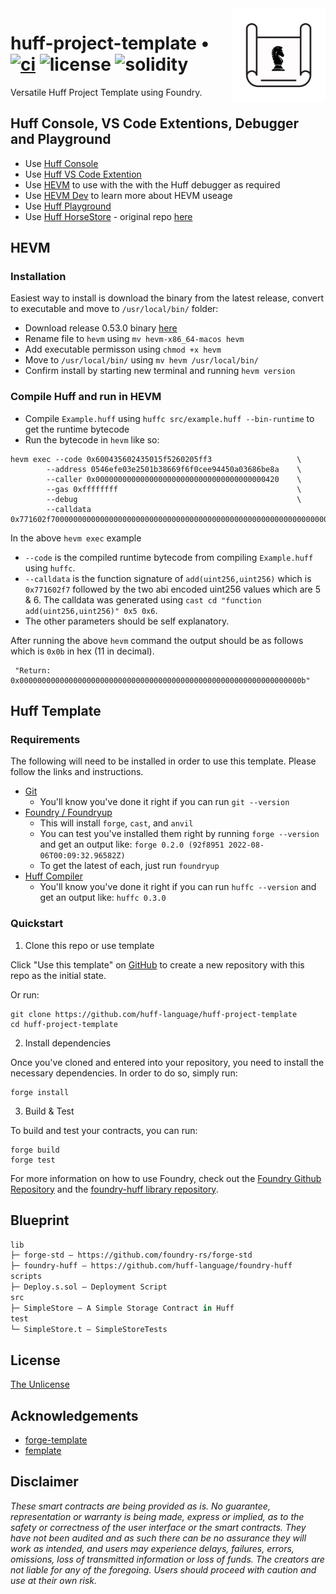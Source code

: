 <img align="right" width="150" height="150" top="100" src="./assets/blueprint.png">

# huff-project-template • [![ci](https://github.com/huff-language/huff-project-template/actions/workflows/ci.yaml/badge.svg)](https://github.com/huff-language/huff-project-template/actions/workflows/ci.yaml) ![license](https://img.shields.io/github/license/huff-language/huff-project-template.svg) ![solidity](https://img.shields.io/badge/solidity-^0.8.15-lightgrey)

Versatile Huff Project Template using Foundry.

## Huff Console, VS Code Extentions, Debugger and Playground

- Use [Huff Console](https://github.com/AmadiMichael/Huff-Console) 
- Use [Huff VS Code Extention](https://marketplace.visualstudio.com/items?itemName=huff-language.huff-language)
- Use [HEVM](https://github.com/ethereum/hevm) to use with the with the Huff debugger as required 
- Use [HEVM Dev](https://hevm.dev/getting-started.html) to learn more about HEVM useage
- Use [Huff Playground](https://oguimbal.github.io/huff/)
- Use [Huff HorseStore](https://www.youtube.com/watch?v=Yn58Jmkf2ow) - original repo [here](https://github.com/Cyfrin/1-horse-store-s23)

## HEVM

### Installation

Easiest way to install is download the binary from the latest release, convert to executable and move to `/usr/local/bin/` folder:

- Download release 0.53.0 binary [here](https://github.com/ethereum/hevm/releases/tag/release%2F0.53.0)
- Rename file to `hevm` using `mv hevm-x86_64-macos hevm`
- Add executable permisson using `chmod +x hevm`
- Move to `/usr/local/bin/` using `mv hevm /usr/local/bin/`
- Confirm install by starting new terminal and running `hevm version`

### Compile Huff and run in HEVM

- Compile `Example.huff` using `huffc src/example.huff --bin-runtime` to get the runtime bytecode
- Run the bytecode in `hevm` like so:

```
hevm exec --code 0x600435602435015f5260205ff3                   \
        --address 0546efe03e2501b38669f6f0cee94450a03686be8a    \
        --caller 0x00000000000000000000000000000000000000420    \
        --gas 0xffffffff                                        \
        --debug                                                 \
        --calldata 0x771602f700000000000000000000000000000000000000000000000000000000000000050000000000000000000000000000000000000000000000000000000000000006
```

In the above `hevm exec` example

- `--code` is the compiled runtime bytecode from compiling `Example.huff` using `huffc`.
- `--calldata` is the function signature of `add(uint256,uint256)` which is `0x771602f7` followed by the two abi encoded uint256 values which are 5 & 6. The calldata was generated using `cast cd "function add(uint256,uint256)" 0x5 0x6`.
- The other parameters should be self explanatory.

After running the above `hevm` command the output should be as follows which is `0x0b` in hex (11 in decimal).

```
 "Return: 0x000000000000000000000000000000000000000000000000000000000000000b"
```

## Huff Template 

### Requirements

The following will need to be installed in order to use this template. Please follow the links and instructions.

-   [Git](https://git-scm.com/book/en/v2/Getting-Started-Installing-Git)  
    -   You'll know you've done it right if you can run `git --version`
-   [Foundry / Foundryup](https://github.com/gakonst/foundry)
    -   This will install `forge`, `cast`, and `anvil`
    -   You can test you've installed them right by running `forge --version` and get an output like: `forge 0.2.0 (92f8951 2022-08-06T00:09:32.96582Z)`
    -   To get the latest of each, just run `foundryup`
-   [Huff Compiler](https://docs.huff.sh/get-started/installing/)
    -   You'll know you've done it right if you can run `huffc --version` and get an output like: `huffc 0.3.0`

### Quickstart

1. Clone this repo or use template

Click "Use this template" on [GitHub](https://github.com/huff-language/huff-project-template) to create a new repository with this repo as the initial state.

Or run:

```
git clone https://github.com/huff-language/huff-project-template
cd huff-project-template
```

2. Install dependencies

Once you've cloned and entered into your repository, you need to install the necessary dependencies. In order to do so, simply run:

```shell
forge install
```

3. Build & Test

To build and test your contracts, you can run:

```shell
forge build
forge test
```

For more information on how to use Foundry, check out the [Foundry Github Repository](https://github.com/foundry-rs/foundry/tree/master/forge) and the [foundry-huff library repository](https://github.com/huff-language/foundry-huff).


## Blueprint

```ml
lib
├─ forge-std — https://github.com/foundry-rs/forge-std
├─ foundry-huff — https://github.com/huff-language/foundry-huff
scripts
├─ Deploy.s.sol — Deployment Script
src
├─ SimpleStore — A Simple Storage Contract in Huff
test
└─ SimpleStore.t — SimpleStoreTests
```


## License

[The Unlicense](https://github.com/huff-language/huff-project-template/blob/master/LICENSE)


## Acknowledgements

- [forge-template](https://github.com/foundry-rs/forge-template)
- [femplate](https://github.com/abigger87/femplate)


## Disclaimer

_These smart contracts are being provided as is. No guarantee, representation or warranty is being made, express or implied, as to the safety or correctness of the user interface or the smart contracts. They have not been audited and as such there can be no assurance they will work as intended, and users may experience delays, failures, errors, omissions, loss of transmitted information or loss of funds. The creators are not liable for any of the foregoing. Users should proceed with caution and use at their own risk._